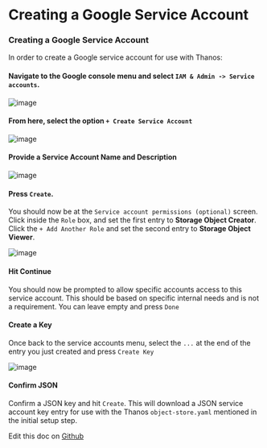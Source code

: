 Creating a Google Service Account
=================================

### Creating a Google Service Account
In order to create a Google service account for use with Thanos:

#### Navigate to the Google console menu and select `IAM & Admin -> Service accounts`.

![image](https://user-images.githubusercontent.com/334480/66667677-95094780-ec21-11e9-860f-fe3edcbb0d4c.png)

#### From here, select the option `+ Create Service Account`

![image](https://user-images.githubusercontent.com/334480/66667734-b4a07000-ec21-11e9-9683-de7600806910.png)

#### Provide a Service Account Name and Description

![image](https://user-images.githubusercontent.com/334480/66667856-faf5cf00-ec21-11e9-817d-65c2dad92af4.png)

#### Press `Create`.
You should now be at the `Service account permissions (optional)` screen. Click inside the `Role` box, and set the first entry to **Storage Object Creator**. Click the `+ Add Another Role` and set the second entry to **Storage Object Viewer**.

![image](https://user-images.githubusercontent.com/334480/66667955-2ed0f480-ec22-11e9-90cb-b160b8170aa4.png)

#### Hit Continue
You should now be prompted to allow specific accounts access to this service account. This should be based on specific internal needs and is not a requirement. You can leave empty and press `Done`

#### Create a Key
Once back to the service accounts menu, select the `...` at the end of the entry you  just created and press `Create Key`

![image](https://user-images.githubusercontent.com/334480/66668267-d3ebcd00-ec22-11e9-9e8c-4f178b8dd265.png)

#### Confirm JSON
Confirm a JSON key and hit `Create`. This will download a JSON service account key entry for use with the Thanos `object-store.yaml` mentioned in the initial setup step.


Edit this doc on [Github](https://github.com/kubecost/docs/blob/main/google-service-account-thanos.md)

<!--- {"article":"4407601817495","section":"4402815680407","permissiongroup":"1500001277122"} --->